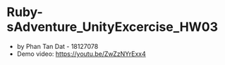 # Ruby-sAdventure_UnityExcercise_HW03

- by Phan Tan Dat - 18127078
- Demo video: <https://youtu.be/ZwZzNYrExx4>